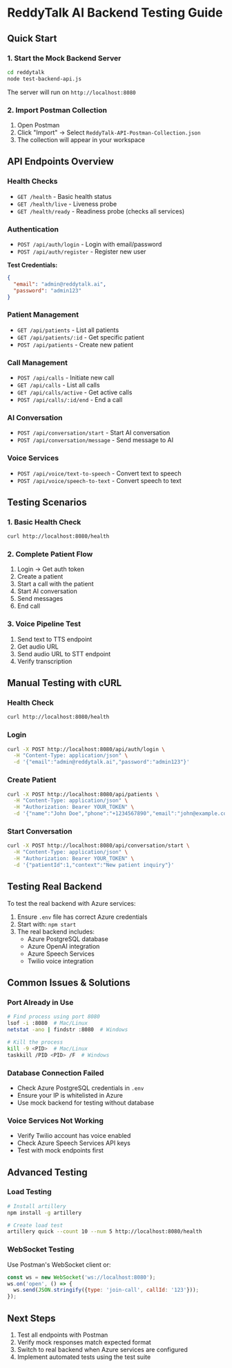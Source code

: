 # ReddyTalk AI Backend Testing Guide

## Quick Start

### 1. Start the Mock Backend Server
```bash
cd reddytalk
node test-backend-api.js
```

The server will run on `http://localhost:8080`

### 2. Import Postman Collection
1. Open Postman
2. Click "Import" → Select `ReddyTalk-API-Postman-Collection.json`
3. The collection will appear in your workspace

## API Endpoints Overview

### Health Checks
- `GET /health` - Basic health status
- `GET /health/live` - Liveness probe
- `GET /health/ready` - Readiness probe (checks all services)

### Authentication
- `POST /api/auth/login` - Login with email/password
- `POST /api/auth/register` - Register new user

**Test Credentials:**
```json
{
  "email": "admin@reddytalk.ai",
  "password": "admin123"
}
```

### Patient Management
- `GET /api/patients` - List all patients
- `GET /api/patients/:id` - Get specific patient
- `POST /api/patients` - Create new patient

### Call Management
- `POST /api/calls` - Initiate new call
- `GET /api/calls` - List all calls
- `GET /api/calls/active` - Get active calls
- `POST /api/calls/:id/end` - End a call

### AI Conversation
- `POST /api/conversation/start` - Start AI conversation
- `POST /api/conversation/message` - Send message to AI

### Voice Services
- `POST /api/voice/text-to-speech` - Convert text to speech
- `POST /api/voice/speech-to-text` - Convert speech to text

## Testing Scenarios

### 1. Basic Health Check
```bash
curl http://localhost:8080/health
```

### 2. Complete Patient Flow
1. Login → Get auth token
2. Create a patient
3. Start a call with the patient
4. Start AI conversation
5. Send messages
6. End call

### 3. Voice Pipeline Test
1. Send text to TTS endpoint
2. Get audio URL
3. Send audio URL to STT endpoint
4. Verify transcription

## Manual Testing with cURL

### Health Check
```bash
curl http://localhost:8080/health
```

### Login
```bash
curl -X POST http://localhost:8080/api/auth/login \
  -H "Content-Type: application/json" \
  -d '{"email":"admin@reddytalk.ai","password":"admin123"}'
```

### Create Patient
```bash
curl -X POST http://localhost:8080/api/patients \
  -H "Content-Type: application/json" \
  -H "Authorization: Bearer YOUR_TOKEN" \
  -d '{"name":"John Doe","phone":"+1234567890","email":"john@example.com"}'
```

### Start Conversation
```bash
curl -X POST http://localhost:8080/api/conversation/start \
  -H "Content-Type: application/json" \
  -H "Authorization: Bearer YOUR_TOKEN" \
  -d '{"patientId":1,"context":"New patient inquiry"}'
```

## Testing Real Backend

To test the real backend with Azure services:

1. Ensure `.env` file has correct Azure credentials
2. Start with: `npm start`
3. The real backend includes:
   - Azure PostgreSQL database
   - Azure OpenAI integration
   - Azure Speech Services
   - Twilio voice integration

## Common Issues & Solutions

### Port Already in Use
```bash
# Find process using port 8080
lsof -i :8080  # Mac/Linux
netstat -ano | findstr :8080  # Windows

# Kill the process
kill -9 <PID>  # Mac/Linux
taskkill /PID <PID> /F  # Windows
```

### Database Connection Failed
- Check Azure PostgreSQL credentials in `.env`
- Ensure your IP is whitelisted in Azure
- Use mock backend for testing without database

### Voice Services Not Working
- Verify Twilio account has voice enabled
- Check Azure Speech Services API keys
- Test with mock endpoints first

## Advanced Testing

### Load Testing
```bash
# Install artillery
npm install -g artillery

# Create load test
artillery quick --count 10 --num 5 http://localhost:8080/health
```

### WebSocket Testing
Use Postman's WebSocket client or:
```javascript
const ws = new WebSocket('ws://localhost:8080');
ws.on('open', () => {
  ws.send(JSON.stringify({type: 'join-call', callId: '123'}));
});
```

## Next Steps

1. Test all endpoints with Postman
2. Verify mock responses match expected format
3. Switch to real backend when Azure services are configured
4. Implement automated tests using the test suite